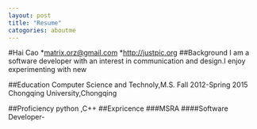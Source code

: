 ```yaml
---
layout: post
title: "Resume"
catogories: aboutme
---
```


#Hai Cao
 *<matrix.orz@gmail.com>
 *<http://justpic.org>
##Background
 I am a software developer with an interest in communication and design.I enjoy experimenting with new 

##Education
Computer Science and Technoly,M.S.
Fall 2012-Spring 2015
Chongqing University,Chongqing

##Proficiency
python ,C++
##Expricence
###MSRA
####Software Developer-


